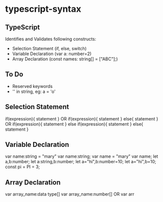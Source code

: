# typescript-syntax
## TypeScript
Identifies and Validates following constructs:
- Selection Statement (if, else, switch)
- Variable Declaration (var a: number=2)
- Array Declaration (const names: string[] = ["ABC"];)

## To Do
- Reserved keywords
- '' in string, eg: a = 'o'

## Selection Statement
if(expression){
    statement
}
OR
if(expression){
    statement
}
else{
    statement
}
OR
if(expression){
    statement
}
else if(expression){
    statement
}
else{
    statement
}

## Variable Declaration
var name:string = "mary"
var name:string;
var name = "mary"
var name;
let a,b:number;
let a:string,b:number;
let a="hi",b:number=10;
let a="hi",b=10;
const pi = PI = 3;


## Array Declaration
var array_name:data type[]
var array_name:number[]
OR
var arr